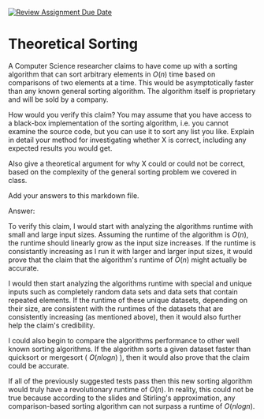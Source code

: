 [![Review Assignment Due Date](https://classroom.github.com/assets/deadline-readme-button-24ddc0f5d75046c5622901739e7c5dd533143b0c8e959d652212380cedb1ea36.svg)](https://classroom.github.com/a/9YUeXH71)
# Theoretical Sorting

A Computer Science researcher claims to have come up with a sorting algorithm
that can sort arbitrary elements in $O(n)$ time based on comparisons of two
elements at a time. This would be asymptotically faster than any known general
sorting algorithm. The algorithm itself is proprietary and will be sold by a
company.

How would you verify this claim? You may assume that you have access to a
black-box implementation of the sorting algorithm, i.e. you cannot examine the
source code, but you can use it to sort any list you like. Explain in detail
your method for investigating whether X is correct, including any expected
results you would get.

Also give a theoretical argument for why X could or could not be correct, based
on the complexity of the general sorting problem we covered in class.

Add your answers to this markdown file.

Answer:

To verify this claim, I would start with analyzing the algorithms runtime with small and large input sizes. Assuming the runtime of the algorithm is $O(n)$, the runtime should linearly grow as the input size increases. If the runtime is consistantly increasing as I run it with larger and larger input sizes, it would prove that the claim that the algorithm's runtime of $O(n)$ might actually be accurate.

I would then start analyzing the algorithms runtime with special and unique inputs such as completely random data sets and data sets that contain repeated elements. If the runtime of these unique datasets, depending on their size, are consistent with the runtimes of the datasets that are consistently increasing (as mentioned above), then it would also further help the claim's credibility.

I could also begin to compare the algorithms performance to other well known sorting algorithms. If the algorithm sorts a given dataset faster than quicksort or mergesort ( $O(n log n)$ ), then it would also prove that the claim could be accurate.

If all of the previously suggested tests pass then this new sorting algorithm would truly have a revolutionary runtime of $O(n)$. In reality, this could not be true because according to the slides and Stirling's approximation, any comparison-based sorting algorithm can not surpass a runtime of $O(n log n)$.
